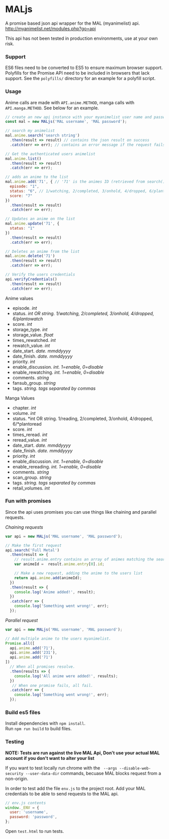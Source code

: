 # MALjs

A promise based json api wrapper for the MAL (myanimelist) api. http://myanimelist.net/modules.php?go=api

This api has not been tested in production environments, use at your own risk. 

### Support
ES6 files need to be converted to ES5 to ensure maximum browser support. Polyfills for the Promise API need to be included in browsers that lack support. See the `polyfills/` directory for an example for a polyfill script.

### Usage

Anime calls are made with `API.anime.METHOD`, manga calls with `API.manga.METHOD`. See below for an example.

```js
// create an new api instance with your myanimelist user name and password
const mal = new MALjs('MAL username', 'MAL password');

// search my animelist
mal.anime.search('search string')
  .then(result => result) // contains the json result on success
  .catch(err => err); // contains an error message if the request fails

// Get the authenticated users animelist
mal.anime.list()
  .then(result => result)
  .catch(err => err);

// adds an anime to the list
mal.anime.add('71', { // '71' is the animes ID (retrieved from search())
  episode: "1",
  status: "6", // 1/watching, 2/completed, 3/onhold, 4/dropped, 6/plantowatch
  score: "7"
})
  .then(result => result)
  .catch(err => err);

// Updates an anime on the list
mal.anime.update('71', {
  status: "1"
})
  .then(result => result)
  .catch(err => err);

// Deletes an anime from the list
mal.anime.delete('71')
  .then(result => result)
  .catch(err => err);

// Verify the users credentials
api.verifyCredentials()
  .then(result => result)
  .catch(err => err);

```

Anime values 
- episode. *int*
- status. *int OR string. 1/watching, 2/completed, 3/onhold, 4/dropped, 6/plantowatch*
- score. *int*
- storage_type. *int*
- storage_value. *float*
- times_rewatched. *int*
- rewatch_value. *int*
- date_start. *date. mmddyyyy*
- date_finish. *date. mmddyyyy*
- priority. *int*
- enable_discussion. *int. 1=enable, 0=disable*
- enable_rewatching. *int. 1=enable, 0=disable*
- comments. *string*
- fansub_group. *string*
- tags. *string. tags separated by commas*

Manga Values  
- chapter. *int*
- volume. *int*
- status. *int OR string. 1/reading, 2/completed, 3/onhold, 4/dropped, 6/*plantoread
- score. *int*
- times_reread. *int*
- reread_value. *int*
- date_start. *date. mmddyyyy*
- date_finish. *date. mmddyyyy*
- priority. *int*
- enable_discussion. *int. 1=enable, 0=disable*
- enable_rereading. *int. 1=enable, 0=disable*
- comments. *string*
- scan_group. *string*
- tags. *string. tags separated by commas*
- retail_volumes. *int*

### Fun with promises
Since the api uses promises you can use things like chaining and parallel requests.

*Chaining requests*

```js
var api = new MALjs('MAL username', 'MAL password');

// Make the first request
api.search('Full Metal')
  .then(result => {
    // result.anime.entry contains an array of animes matching the search query
    var animeId =  result.anime.entry[0].id;

    // Make a new request, adding the anime to the users list
    return api.anime.add(animeId);
  })
  .then(result => {
    console.log('Anime added!', result);
  })
  .catch(err => {
    console.log('Something went wrong!', err);
  });
```

*Parallel request*

```js
var api = new MALjs('MAL username', 'MAL password');

// Add multiple anime to the users myanimelist.
Promise.all([
  api.anime.add('71'),
  api.anime.add('231'),
  api.anime.add('71')
])
  // When all promises resolve.
  .then(results => {
    console.log('All anime were added!', results);
  })
   // When one promise fails, all fail.
  .catch(err => {
    console.log('Something went wrong!', err);
  });
```

### Build es5 files
Install dependencies with `npm install`.  
Run `npm run build` to build files.  

### Testing

**NOTE: Tests are run against the live MAL Api, Don't use your actual MAL account if you don't want to alter your list**

If you want to test locally run chrome with the ` --args --disable-web-security --user-data-dir` commands, becuase MAL blocks request from a non-origin.

In order to test add the file `env.js` to the project root. Add your MAL credentials to be able to send requests to the MAL api.

```js
// env.js contents
window._ENV = {
  user: 'username',
  password: 'password',
};
```

Open `test.html` to run tests.
